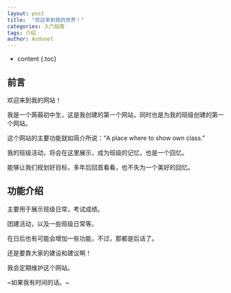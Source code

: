 ```yaml
---
layout: post
title:  "欢迎来到我的世界！"
categories: 入门指南 
tags: 介绍
author: Asdonel
---
```


* content
{:toc}


## 前言

欢迎来到我的网站！

我是一个蒟蒻初中生，这是我创建的第一个网站，同时也是为我的班级创建的第一个网站。

这个网站的主要功能就如简介所说：“A place where to show own class.”

我的班级活动，将会在这里展示，成为班级的记忆，也是一个回忆。

能够让我们规划好目标，多年后回首看看，也不失为一个美好的回忆。

##  功能介绍

主要用于展示班级日常，考试成绩。

团建活动，以及一些班级日常等。

在日后也有可能会增加一些功能，不过，那都是后话了。

还是要靠大家的建设和建议啊！

我会定期维护这个网站。

~如果我有时间的话。~














